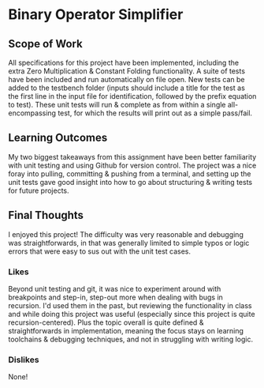 # Binary Operator Simplifier 


## Scope of Work

All specifications for this project have been implemented, including the extra Zero Multiplication & Constant Folding functionality. A suite of tests have been included and run automatically on file open. New tests can be added to the testbench folder (inputs should include a title for the test as the first line in the input file for identification, followed by the prefix equation to test). These unit tests will run & complete as from within a single all-encompassing test, for which the results will print out as a simple pass/fail.

## Learning Outcomes

My two biggest takeaways from this assignment have been better familiarity with unit testing and using Github for version control. The project was a nice foray into pulling, committing & pushing from a terminal, and setting up the unit tests gave good insight into how to go about structuring & writing tests for future projects.

## Final Thoughts

I enjoyed this project! The difficulty was very reasonable and debugging was straightforwards, in that was generally limited to simple typos or logic errors that were easy to sus out with the unit test cases.

### Likes

Beyond unit testing and git, it was nice to experiment around with breakpoints and step-in, step-out more when dealing with bugs in recursion. I'd used them in the past, but reviewing the functionality in class and while doing this project was useful (especially since this project is quite recursion-centered). Plus the topic overall is quite defined & straightforwards in implementation, meaning the focus stays on learning toolchains & debugging techniques, and not in struggling with writing logic.

### Dislikes

None!